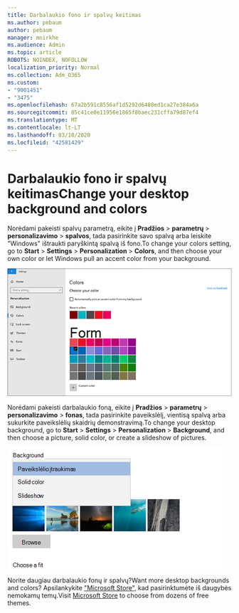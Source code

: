 ```yaml
---
title: Darbalaukio fono ir spalvų keitimas
ms.author: pebaum
author: pebaum
manager: mnirkhe
ms.audience: Admin
ms.topic: article
ROBOTS: NOINDEX, NOFOLLOW
localization_priority: Normal
ms.collection: Adm_O365
ms.custom:
- "9001451"
- "3475"
ms.openlocfilehash: 67a2b591c8556af1d5292d6480ed1ca27e384a6a
ms.sourcegitcommit: 85c41ce0e11956e1865f8baec231cffa79d87ef4
ms.translationtype: MT
ms.contentlocale: lt-LT
ms.lasthandoff: 03/10/2020
ms.locfileid: "42581429"
---
```

# <a name="change-your-desktop-background-and-colors"></a><span data-ttu-id="e18bd-102">Darbalaukio fono ir spalvų keitimas</span><span class="sxs-lookup"><span data-stu-id="e18bd-102">Change your desktop background and colors</span></span>

<span data-ttu-id="e18bd-103">Norėdami pakeisti spalvų parametrą, eikite į **Pradžios** > **parametrų** > **personalizavimo** > **spalvos**, tada pasirinkite savo spalvą arba leiskite "Windows" ištraukti paryškintą spalvą iš fono.</span><span class="sxs-lookup"><span data-stu-id="e18bd-103">To change your colors setting, go to **Start** > **Settings** > **Personalization** > **Colors**, and then choose your own color or let Windows pull an accent color from your background.</span></span>

![Pritaikykite spalvas sistemoje "Windows".](media/windows-personalization-colors.png)

<span data-ttu-id="e18bd-105">Norėdami pakeisti darbalaukio foną, eikite į **Pradžios** > **parametrų** > **personalizavimo** > **fonas**, tada pasirinkite paveikslėlį, vientisą spalvą arba sukurkite paveikslėlių skaidrių demonstravimą.</span><span class="sxs-lookup"><span data-stu-id="e18bd-105">To change your desktop background, go to **Start** > **Settings** > **Personalization** > **Background**, and then choose a picture, solid color, or create a slideshow of pictures.</span></span> 

![Pakeiskite "Windows" darbalaukio foną.](media/windows-desktop-background.png)

<span data-ttu-id="e18bd-107">Norite daugiau darbalaukio fonų ir spalvų?</span><span class="sxs-lookup"><span data-stu-id="e18bd-107">Want more desktop backgrounds and colors?</span></span> <span data-ttu-id="e18bd-108">Apsilankykite ["Microsoft Store",](https://www.microsoft.com/store/collections/windowsthemes) kad pasirinktumėte iš daugybės nemokamų temų.</span><span class="sxs-lookup"><span data-stu-id="e18bd-108">Visit [Microsoft Store](https://www.microsoft.com/store/collections/windowsthemes) to choose from dozens of free themes.</span></span>
